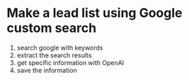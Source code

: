 # Make a lead list using Google custom search

1. search google with keywords
2. extract the search results
3. get specific information with OpenAI
4. save the information
